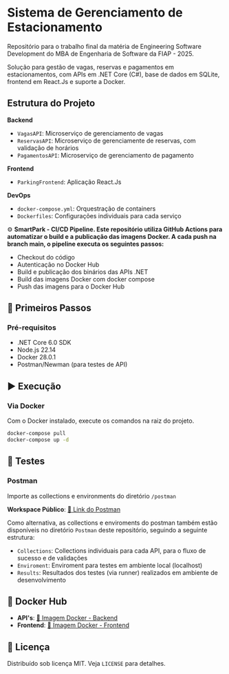 # Sistema de Gerenciamento de Estacionamento  

Repositório para o trabalho final da matéria de Engineering Software Development do MBA de Engenharia de Software da FIAP - 2025.

Solução para gestão de vagas, reservas e pagamentos em estacionamentos, com APIs em .NET Core (C#), base de dados em SQLite, frontend em React.Js e suporte a Docker.  

## Estrutura do Projeto

**Backend**  

- `VagasAPI`: Microserviço de gerenciamento de vagas
- `ReservasAPI`: Microserviço de gerenciamente de reservas, com validação de horários  
- `PagamentosAPI`: Microserviço de gerenciamento de pagamento  
 

**Frontend**  

- `ParkingFrontend`: Aplicação React.Js 

**DevOps**  

- `docker-compose.yml`: Orquestração de containers  
- `Dockerfiles`: Configurações individuais para cada serviço

⚙️ **SmartPark - CI/CD Pipeline.
Este repositório utiliza GitHub Actions para automatizar o build e a publicação das imagens Docker. A cada push na branch main, o pipeline executa os seguintes passos:**

- Checkout do código
- Autenticação no Docker Hub
- Build e publicação dos binários das APIs .NET
- Build das imagens Docker com docker compose
- Push das imagens para o Docker Hub

## 🚀 Primeiros Passos  

### Pré-requisitos  

- .NET Core 6.0 SDK  
- Node.js 22.14 
- Docker 28.0.1  
- Postman/Newman (para testes de API)  

## ▶️ Execução  

### Via Docker  

Com o Docker instalado, execute os comandos na raiz do projeto.

```bash
docker-compose pull
docker-compose up -d
```

## 🧪 Testes  

### Postman  

Importe as collections e environments do diretório `/postman`  

**Workspace Público**: [🔗 Link do Postman](https://www.postman.com/smart-park-7334/fiap-95aoj/overview)  

Como alternativa, as collections e enviroments do postman também estão disponíveis no diretório `Postman` deste repositório, seguindo a seguinte estrutura:

- `Collections`: Collections individuais para cada API, para o fluxo de sucesso e de validações
- `Enviroment`: Enviroment para testes em ambiente local (localhost)
- `Results`: Resultados dos testes (via runner) realizados em ambiente de desenvolvimento

## 🐳 Docker Hub  

- **API's**: [🔗 Imagem Docker - Backend](https://hub.docker.com/r/rodolfogaspar86/fiap_95aoj_smart_park-backend)
- **Frontend**: [🔗 Imagem Docker - Frontend](https://hub.docker.com/r/rodolfogaspar86/fiap_95aoj_smart_park-frontend) 


## 📄 Licença  

Distribuído sob licença MIT. Veja `LICENSE` para detalhes.
